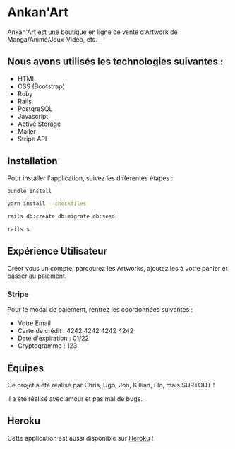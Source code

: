 # Ankan'Art

Ankan'Art est une boutique en ligne de vente d'Artwork de Manga/Animé/Jeux-Vidéo, etc.

Nous avons utilisés les technologies suivantes : 
-
- HTML 
- CSS (Bootstrap) 
- Ruby 
- Rails
- PostgreSQL 
- Javascript
- Active Storage
- Mailer
- Stripe API
 


## Installation

Pour installer l'application, suivez les différentes étapes :

```bash
bundle install
```

```bash
yarn install --checkfiles
```

```bash
rails db:create db:migrate db:seed
```

```bash
rails s
```

## Expérience Utilisateur

Créer vous un compte, parcourez les Artworks, ajoutez les à votre panier et passer au paiement. 

### Stripe

Pour le modal de paiement, rentrez les coordonnées suivantes : 

- Votre Email 
- Carte de crédit : 4242 4242 4242 4242 
- Date d'expiration : 01/22
- Cryptogramme : 123

## Équipes
Ce projet a été réalisé par Chris, Ugo, Jon, Killian, Flo, mais SURTOUT !

Il a été réalisé avec amour et pas mal de bugs.

## Heroku
Cette application est aussi disponible sur [Heroku](http://ankanart-dev.herokuapp.com/) !
